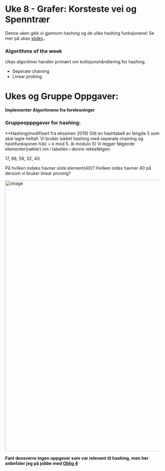 # Uke 8 - Grafer: Korsteste vei og Spenntrær

Denne uken gikk vi gjennom hashing og de ulike hashing funksjonene! Se mer på ukas [slides]()..

### Algorithms of the week
Ukas algoritmer handler primært om kollisjonshåndtering for hashing.
* Seperate chaining
* Linear probing



# Ukes og Gruppe Oppgaver:

**Implementer Algoritmene fra forelesninger**

### Gruppeopppgaver for hashing:

**Hashing(modifisert fra eksamen 2019)
Gitt en hashtabell av lengde 5 som skal lagre heltall.
Vi bruker lukket hashing med seperate chaining og hashfunksjonen h(k) = k mod 5. (k modulo 5)
Vi legger følgende elementer(nøkler) inn i tabellen i denne rekkefølgen:

17, 98, 59, 32, 40.

På hvilken indeks havner siste element(40)?
Hvilken index havner 40 på dersom vi bruker linear proving?

<img width="882" alt="image" src="https://user-images.githubusercontent.com/86655546/201375668-dee12d1e-612a-4a1a-a2a3-b1125ab287ed.png">


**Fant dessverre ingen oppgaver som var relevant til hashing, men her anbefaler jeg på jobbe med [Oblig 4](https://www.uio.no/studier/emner/matnat/ifi/IN2010/h22/Innleveringer/innleveringsoppgave4/innleveringsoppgave4.pdf)**
